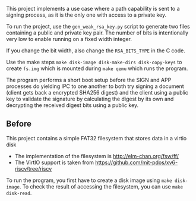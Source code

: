 This project implements a use case where a path capability is sent to a signing process, as it is the only one with access to a private key.

To run the project, use the `gen_weak_rsa_key.py` script to generate two files containing a public and private key pair. The number of bits is
intentionally very low to enable running on a fixed width integer.

If you change the bit width, also change the `RSA_BITS_TYPE` in the C code.

Use the make steps `make disk-image disk-make-dirs disk-copy-keys` to create `fs.img` which is mounted during `make qemu` which runs the program.

The program performs a short boot setup before the SIGN and APP processes do yielding IPC to one another to both try signing a document (client gets back
a encrypted SHA256 digest) and the client using a public key to validate the signature by calculating the digest by its own and decrypting the
received digest bits using a public key.

## Before

This project contains a simple FAT32 filesystem that stores data in a virtio
disk

- The implementation of the filesystem is http://elm-chan.org/fsw/ff/
- The VirtIO support is taken from
  https://github.com/mit-pdos/xv6-riscv/tree/riscv
  
To run the program, you first have to create a disk image using ``make
disk-image``.
To check the result of accessing the filesystem, you can use ``make disk-read``.
